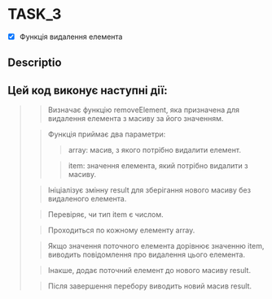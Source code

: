 # TASK_3

- [X] Функція видалення елемента

## Descriptio


## Цей код виконує наступні дії:

>
> >Визначає функцію removeElement, яка призначена для видалення елемента з масиву за його значенням.
>
> >Функція приймає два параметри:
>>
>>>array: масив, з якого потрібно видалити елемент.
>>
>>>item: значення елемента, який потрібно видалити з масиву.
>
> >Ініціалізує змінну result для зберігання нового масиву без видаленого елемента.
>
> >Перевіряє, чи тип item є числом.
>
> >Проходиться по кожному елементу array.
>
> >Якщо значення поточного елемента дорівнює значенню item, виводить повідомлення про видалення цього елемента.
>
> >Інакше, додає поточний елемент до нового масиву result.
>
> >Після завершення перебору виводить новий масив result.